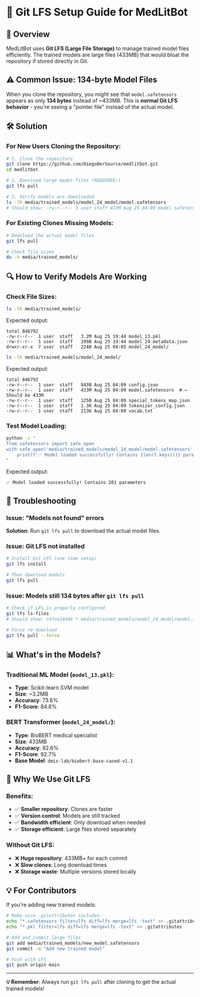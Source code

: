 # 📂 Git LFS Setup Guide for MedLitBot

## 🎯 Overview

MedLitBot uses **Git LFS (Large File Storage)** to manage trained model files efficiently. The trained models are large files (433MB) that would bloat the repository if stored directly in Git.

## ⚠️ Common Issue: 134-byte Model Files

When you clone the repository, you might see that `model.safetensors` appears as only **134 bytes** instead of ~433MB. This is **normal Git LFS behavior** - you're seeing a "pointer file" instead of the actual model.

## 🛠️ Solution

### For New Users Cloning the Repository:

```bash
# 1. Clone the repository
git clone https://github.com/DiegoBerSource/medlitbot.git
cd medlitbot

# 2. Download large model files (REQUIRED!)
git lfs pull

# 3. Verify models are downloaded
ls -lh media/trained_models/model_24_model/model.safetensors
# Should show: -rw-r--r-- 1 user staff 433M Aug 25 04:09 model.safetensors
```

### For Existing Clones Missing Models:

```bash
# Download the actual model files
git lfs pull

# Check file sizes
du -h media/trained_models/
```

## 🔍 How to Verify Models Are Working

### Check File Sizes:
```bash
ls -lh media/trained_models/
```

Expected output:
```
total 846792
-rw-r--r--  1 user  staff   3.2M Aug 25 19:44 model_13.pkl
-rw-r--r--  1 user  staff   199B Aug 25 19:44 model_24_metadata.json
drwxr-xr-x  7 user  staff   224B Aug 25 04:05 model_24_model/
```

```bash
ls -lh media/trained_models/model_24_model/
```

Expected output:
```
total 846792
-rw-r--r--  1 user  staff   843B Aug 25 04:09 config.json
-rw-r--r--  1 user  staff   433M Aug 25 04:09 model.safetensors  # ← Should be 433M
-rw-r--r--  1 user  staff   125B Aug 25 04:09 special_tokens_map.json
-rw-r--r--  1 user  staff   1.3K Aug 25 04:09 tokenizer_config.json
-rw-r--r--  1 user  staff   213K Aug 25 04:09 vocab.txt
```

### Test Model Loading:
```bash
python -c "
from safetensors import safe_open
with safe_open('media/trained_models/model_24_model/model.safetensors', framework='pt', device='cpu') as f:
    print(f'✅ Model loaded successfully! Contains {len(f.keys())} parameters')
"
```

Expected output:
```
✅ Model loaded successfully! Contains 201 parameters
```

## 🔧 Troubleshooting

### Issue: "Models not found" errors
**Solution**: Run `git lfs pull` to download the actual model files.

### Issue: Git LFS not installed
```bash
# Install Git LFS (one time setup)
git lfs install

# Then download models
git lfs pull
```

### Issue: Models still 134 bytes after `git lfs pull`
```bash
# Check if LFS is properly configured
git lfs ls-files
# Should show: c47aa14446 * media/trained_models/model_24_model/model.safetensors

# Force re-download
git lfs pull --force
```

## 📊 What's in the Models?

### Traditional ML Model (`model_13.pkl`):
- **Type**: Scikit-learn SVM model
- **Size**: ~3.2MB
- **Accuracy**: 73.6%
- **F1-Score**: 84.8%

### BERT Transformer (`model_24_model/`):
- **Type**: BioBERT medical specialist
- **Size**: 433MB
- **Accuracy**: 82.6%
- **F1-Score**: 92.7%
- **Base Model**: `dmis-lab/biobert-base-cased-v1.1`

## 🚀 Why We Use Git LFS

### Benefits:
- ✅ **Smaller repository**: Clones are faster
- ✅ **Version control**: Models are still tracked
- ✅ **Bandwidth efficient**: Only download when needed
- ✅ **Storage efficient**: Large files stored separately

### Without Git LFS:
- ❌ **Huge repository**: 433MB+ for each commit
- ❌ **Slow clones**: Long download times
- ❌ **Storage waste**: Multiple versions stored locally

## 💡 For Contributors

If you're adding new trained models:

```bash
# Make sure .gitattributes includes:
echo "*.safetensors filter=lfs diff=lfs merge=lfs -text" >> .gitattributes
echo "*.pkl filter=lfs diff=lfs merge=lfs -text" >> .gitattributes

# Add and commit large files
git add media/trained_models/new_model.safetensors
git commit -m "Add new trained model"

# Push with LFS
git push origin main
```

---

**💡 Remember**: Always run `git lfs pull` after cloning to get the actual trained models!
